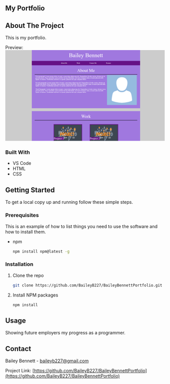 ## My Portfolio

## About The Project

This is my portfolio.

Preview: ![Screenshot](./assets/website.png)

### Built With

* VS Code
* HTML
* CSS


## Getting Started

To get a local copy up and running follow these simple steps.

### Prerequisites

This is an example of how to list things you need to use the software and how to install them.
* npm
  ```sh
  npm install npm@latest -g
  ```

### Installation

1. Clone the repo
   ```sh
   git clone https://github.com/BaileyB227/BaileyBennettPortfolio.git
   ```
2. Install NPM packages
   ```sh
   npm install
   ```


## Usage

Showing future employers my progress as a programmer.


## Contact

Bailey Bennett - baileyb227@gmail.com

Project Link: [https://github.com/BaileyB227/BaileyBennettPortfolio](https://github.com/BaileyB227/BaileyBennettPortfolio)